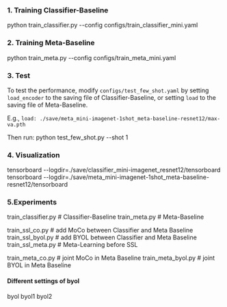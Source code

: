 ### 1. Training Classifier-Baseline
python train_classifier.py --config configs/train_classifier_mini.yaml


### 2. Training Meta-Baseline
python train_meta.py --config configs/train_meta_mini.yaml

### 3. Test
To test the performance, modify `configs/test_few_shot.yaml` by setting `load_encoder` to the saving file of Classifier-Baseline, or setting `load` to the saving file of Meta-Baseline.

E.g., `load: ./save/meta_mini-imagenet-1shot_meta-baseline-resnet12/max-va.pth`

Then run:
python test_few_shot.py --shot 1

### 4. Visualization
tensorboard --logdir=./save/classifier_mini-imagenet_resnet12/tensorboard
tensorboard --logdir=./save/meta_mini-imagenet-1shot_meta-baseline-resnet12/tensorboard


### 5.Experiments
train_classifier.py  #  Classifier-Baseline
train_meta.py        #  Meta-Baseline

train_ssl_co.py      # add MoCo between Classifier and Meta Baseline
train_ssl_byol.py    # add BYOL between Classifier and Meta Baseline
train_ssl_meta.py       # Meta-Learning before SSL

train_meta_co.py      # joint MoCo in Meta Baseline
train_meta_byol.py    # joint BYOL in Meta Baseline

#### Different settings of byol   
byol
byol1
byol2